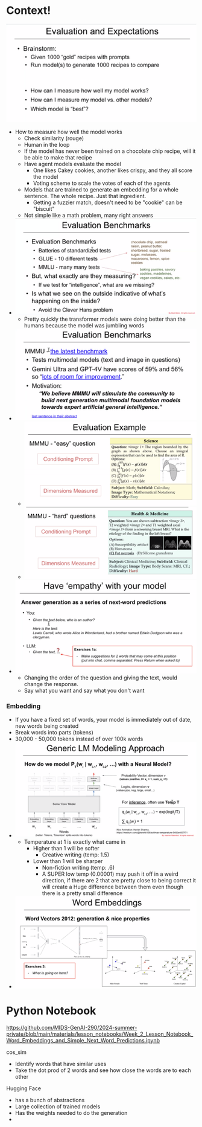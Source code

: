 # Context!

![](photos/Pasted%20image%2020240515184258.png)
- How to measure how well the model works
	- Check similarity (rouge)
	- Human in the loop
	- If the model has never been trained on a chocolate chip recipe, will it be able to make that recipe
	- Have agent models evaluate the model
		- One likes Cakey cookies, another likes crispy, and they all score the model
		- Voting scheme to scale the votes of each of the agents
	- Models that are trained to generate an embedding for a whole sentence. The whole recipe. Just that ingredient. 
		- Getting a fuzzier match, doesn't need to be "cookie" can be "biscuit"
	- Not simple like a math problem, many right answers
- ![](photos/Pasted%20image%2020240515185737.png)
	- Pretty quickly the transformer models were doing better than the humans because the model was jumbling words
- ![](photos/Pasted%20image%2020240515185951.png)
	- ![](photos/Pasted%20image%2020240515190053.png)
	- ![](photos/Pasted%20image%2020240515190341.png)
- ![](photos/Pasted%20image%2020240515191312.png)
	- Changing the order of the question and giving the text, would change the response. 
	- Say what you want and say what you don't want

### Embedding
- If you have a fixed set of words, your model is immediately out of date, new words being created
- Break words into parts (tokens)
- 30,000 - 50,000 tokens instead of over 100k words
- ![](photos/Pasted%20image%2020240515193127.png)
	- Temperature at 1 is exactly what came in
		- Higher than 1 will be softer
			- Creative writing (temp: 1.5)
		- Lower than 1 will be sharper
			- Non-fiction writing (temp: .6)
			- A SUPER low temp (0.00001) may push it off in a weird direction, if there are 2 that are pretty close to being correct it will create a Huge difference between them even though there is a pretty small difference
- ![](photos/Pasted%20image%2020240515194045.png)


# Python Notebook
https://github.com/MIDS-GenAI-290/2024-summer-private/blob/main/materials/lesson_notebooks/Week_2_Lesson_Notebook_Word_Embeddings_and_Simple_Next_Word_Predictions.ipynb

cos_sim
- Identify words that have similar uses
- Take the dot prod of 2 words and see how close the words are to each other

Hugging Face
- has a bunch of abstractions
- Large collection of trained models
- Has the weights needed to do the generation
- 